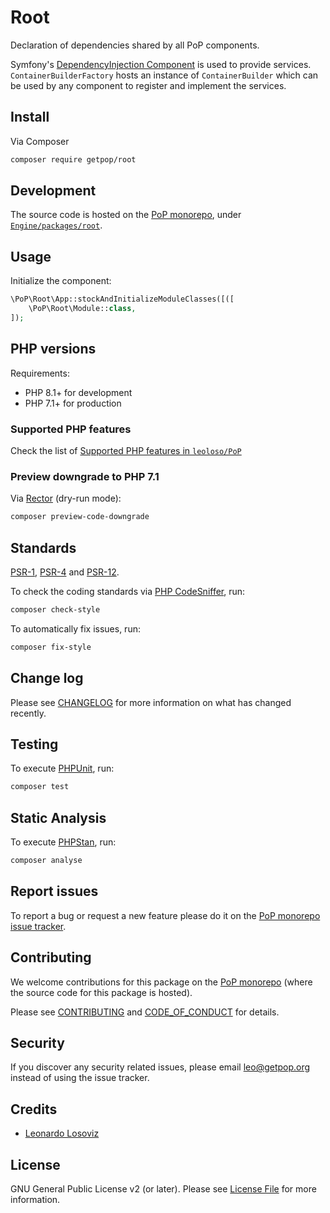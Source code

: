 # Root

<!--
[![Build Status][ico-travis]][link-travis]
[![Quality Score][ico-code-quality]][link-code-quality]
[![Software License][ico-license]](LICENSE.md)
[![Latest Version on Packagist][ico-version]][link-packagist]
[![Coverage Status][ico-scrutinizer]][link-scrutinizer]
[![Total Downloads][ico-downloads]][link-downloads]
-->

Declaration of dependencies shared by all PoP components.

Symfony's [DependencyInjection Component](https://symfony.com/doc/current/components/dependency_injection.html) is used to provide services. `ContainerBuilderFactory` hosts an instance of `ContainerBuilder` which can be used by any component to register and implement the services.

## Install

Via Composer

``` bash
composer require getpop/root
```

## Development

The source code is hosted on the [PoP monorepo](https://github.com/leoloso/PoP), under [`Engine/packages/root`](https://github.com/leoloso/PoP/tree/master/layers/Engine/packages/root).

## Usage

Initialize the component:

``` php
\PoP\Root\App::stockAndInitializeModuleClasses([([
    \PoP\Root\Module::class,
]);
```

## PHP versions

Requirements:

- PHP 8.1+ for development
- PHP 7.1+ for production

### Supported PHP features

Check the list of [Supported PHP features in `leoloso/PoP`](https://github.com/leoloso/PoP/blob/master/docs/supported-php-features.md)

### Preview downgrade to PHP 7.1

Via [Rector](https://github.com/rectorphp/rector) (dry-run mode):

```bash
composer preview-code-downgrade
```

## Standards

[PSR-1](https://www.php-fig.org/psr/psr-1), [PSR-4](https://www.php-fig.org/psr/psr-4) and [PSR-12](https://www.php-fig.org/psr/psr-12).

To check the coding standards via [PHP CodeSniffer](https://github.com/squizlabs/PHP_CodeSniffer), run:

``` bash
composer check-style
```

To automatically fix issues, run:

``` bash
composer fix-style
```

## Change log

Please see [CHANGELOG](CHANGELOG.md) for more information on what has changed recently.

## Testing

To execute [PHPUnit](https://phpunit.de/), run:

``` bash
composer test
```

## Static Analysis

To execute [PHPStan](https://github.com/phpstan/phpstan), run:

``` bash
composer analyse
```

## Report issues

To report a bug or request a new feature please do it on the [PoP monorepo issue tracker](https://github.com/leoloso/PoP/issues).

## Contributing

We welcome contributions for this package on the [PoP monorepo](https://github.com/leoloso/PoP) (where the source code for this package is hosted).

Please see [CONTRIBUTING](CONTRIBUTING.md) and [CODE_OF_CONDUCT](CODE_OF_CONDUCT.md) for details.

## Security

If you discover any security related issues, please email leo@getpop.org instead of using the issue tracker.

## Credits

- [Leonardo Losoviz][link-author]

## License

GNU General Public License v2 (or later). Please see [License File](LICENSE.md) for more information.

[ico-version]: https://img.shields.io/packagist/v/getpop/root.svg?style=flat-square
[ico-license]: https://img.shields.io/badge/license-GPLv2-brightgreen.svg?style=flat-square
[ico-travis]: https://img.shields.io/travis/getpop/root/master.svg?style=flat-square
[ico-scrutinizer]: https://img.shields.io/scrutinizer/coverage/g/getpop/root.svg?style=flat-square
[ico-code-quality]: https://img.shields.io/scrutinizer/g/getpop/root.svg?style=flat-square
[ico-downloads]: https://img.shields.io/packagist/dt/getpop/root.svg?style=flat-square

[link-packagist]: https://packagist.org/packages/getpop/root
[link-travis]: https://travis-ci.org/getpop/root
[link-scrutinizer]: https://scrutinizer-ci.com/g/getpop/root/code-structure
[link-code-quality]: https://scrutinizer-ci.com/g/getpop/root
[link-downloads]: https://packagist.org/packages/getpop/root
[link-contributors]: ../../../../../../contributors
[link-author]: https://github.com/leoloso
